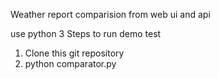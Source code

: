 Weather report comparision from web ui and api 

use python 3
Steps to run demo test
1. Clone this git repository
2. python comparator.py
